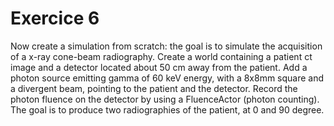# Exercice 6


Now create a simulation from scratch: the goal is to simulate the acquisition of a x-ray cone-beam radiography. Create a world containing a patient ct image and a detector located about 50 cm away from the patient. Add a photon source emitting gamma of 60 keV energy, with a 8x8mm square and a divergent beam, pointing to the patient and the detector. Record the photon fluence on the detector by using a FluenceActor (photon counting). The goal is to produce two radiographies of the patient, at 0 and 90 degree.

